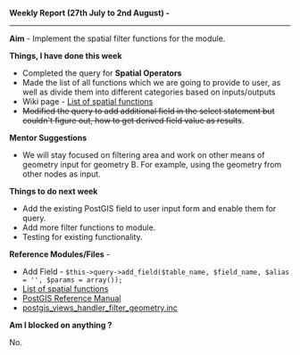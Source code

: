 **Weekly Report (27th July to 2nd August) -**

***

**Aim** - Implement the spatial filter functions for the module.

**Things, I have done this week**
* Completed the query for **Spatial Operators**
* Made the list of all functions which we are going to provide to user, as well as divide them into different categories based on inputs/outputs
* Wiki page - [List of spatial functions](https://github.com/panwarnaveen9/View-Module-for-Cartaro-GSOC2014/wiki/List-of-spatial-functions)
* ~~Modified the query to add additional field in the select statement but couldn't figure out, how to get derived field value as results~~. 

**Mentor Suggestions**
* We will stay focused on filtering area and work on other means of geometry input for geometry B.
 For example, using the geometry from other nodes as input.

**Things to do next week**
* Add the existing PostGIS field to user input form and enable them for query.
* Add more filter functions to module.
* Testing for existing functionality.


**Reference Modules/Files** - 
* Add Field - `$this->query->add_field($table_name, $field_name, $alias = '', $params = array());`
* [List of spatial functions](https://github.com/panwarnaveen9/View-Module-for-Cartaro-GSOC2014/wiki/List-of-spatial-functions)
* [PostGIS Reference Manual](http://postgis.net/docs/manual-2.0/reference.html)
* [postgis_views_handler_filter_geometry.inc](https://github.com/panwarnaveen9/View-Module-for-Cartaro-GSOC2014/blob/20964232f29365a6ff28f54c11b09244936f9eec/cartaro/profiles/cartaro/modules/contrib/postgis/views/postgis_views_handler_filter_geometry.inc) 

**Am I blocked on anything ?**

No.